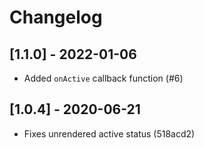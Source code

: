 # Changelog

## [1.1.0] - 2022-01-06

- Added `onActive` callback function (#6)

## [1.0.4] - 2020-06-21

- Fixes unrendered active status (518acd2)
